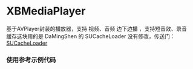# XBMediaPlayer
基于AVPlayer封装的播放器，支持 视频、音频 边下边播 ，支持短音效、录音
</br>
缓存这块用的是 DaMingShen 的 SUCacheLoader 没有修改，传送门：[SUCacheLoader](https://github.com/DaMingShen/SUCacheLoader)

### 使用参考示例代码
<br>
